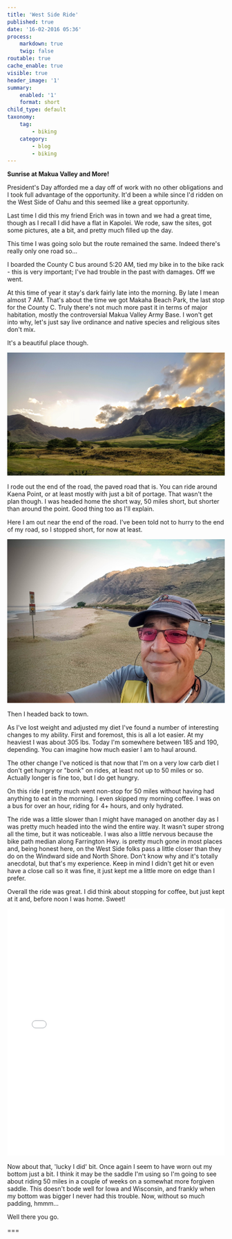 ```yaml
---
title: 'West Side Ride'
published: true
date: '16-02-2016 05:36'
process:
    markdown: true
    twig: false
routable: true
cache_enable: true
visible: true
header_image: '1'
summary:
    enabled: '1'
    format: short
child_type: default
taxonomy:
    tag:
        - biking
    category:
        - blog
        - biking
---
```


**Sunrise at Makua Valley and More!**

President's Day afforded me a day off of work with no other obligations and I took full advantage of the opportunity. It'd been a while since I'd ridden on the West Side of Oahu and this seemed like a great opportunity.

Last time I did this my friend Erich was in town and we had a great time, though as I recall I did have a flat in Kapolei. We rode, saw the sites, got some pictures, ate a bit, and pretty much filled up the day.

This time I was going solo but the route remained the same. Indeed there's really only one road so...

I boarded the County C bus around 5:20 AM, tied my bike in to the bike rack - this is very important; I've had trouble in the past with damages. Off we went.

At this time of year it stay's dark fairly late into the morning. By late I mean almost 7 AM. That's about the time we got Makaha Beach Park, the last stop for the County C. Truly there's not much more past it in terms of major habitation, mostly the controversial Makua Valley Army Base. I won't get into why, let's just say live ordinance and native species and religious sites don't mix.

It's a beautiful place though.

![Makua Vally After Sunrise](20160215_071933.jpg)

I rode out the end of the road, the paved road that is. You can ride around Kaena Point, or at least mostly with just a bit of portage. That wasn't the plan though. I was headed home the short way, 50 miles short, but shorter than around the point. Good thing too as I'll explain.

Here I am out near the end of the road. I've been told not to hurry to the end of my road, so I stopped short, for now at least.

![End of the Road Selfie](20160215_073155.jpg)

Then I headed back to town.

As I've lost weight and adjusted my diet I've found a number of interesting changes to my ability. First and foremost, this is all a lot easier. At my heaviest I was about 305 lbs. Today I'm somewhere between 185 and 190, depending. You can imagine how much easier I am to haul around.

The other change I've noticed is that now that I'm on a very low carb diet I don't get hungry or "bonk" on rides, at least not up to 50 miles or so. Actually longer is fine too, but I do get hungry.

On this ride I pretty much went non-stop for 50 miles without having had anything to eat in the morning. I even skipped my morning coffee. I was on a bus for over an hour, riding for 4+ hours, and only hydrated.

The ride was a little slower than I might have managed on another day as I was pretty much headed into the wind the entire way. It wasn't super strong all the time, but it was noticeable. I was also a little nervous because the bike path median along Farrington Hwy. is pretty much gone in most places and, being honest here, on the West Side folks pass a little closer than they do on the Windward side and North Shore. Don't know why and it's totally anecdotal, but that's my experience. Keep in mind I didn't get hit or even have a close call so it was fine, it just kept me a little more on edge than I prefer.

Overall the ride was great. I did think about stopping for coffee, but just kept at it and, before noon I was home. Sweet!

<iframe id="mapmyfitness_route" src="//snippets.mapmycdn.com/routes/view/embedded/987408275?width=600&height=400&elevation=true&info=true&line_color=E60f0bdb&rgbhex=DB0B0E&distance_markers=0&unit_type=imperial&map_mode=ROADMAP&last_updated=2016-02-16T11:02:55-10:00&show_marker_every=5" height="570px" width="100%" frameborder="0"></iframe>

Now about that, 'lucky I did' bit. Once again I seem to have worn out my bottom just a bit. I think it may be the saddle I'm using so I'm going to see about riding 50 miles in a couple of weeks on a somewhat more forgiven saddle. This doesn't bode well for Iowa and Wisconsin, and frankly when my bottom was bigger I never had this trouble. Now, without so much padding, hmmm...

Well there you go.


===
